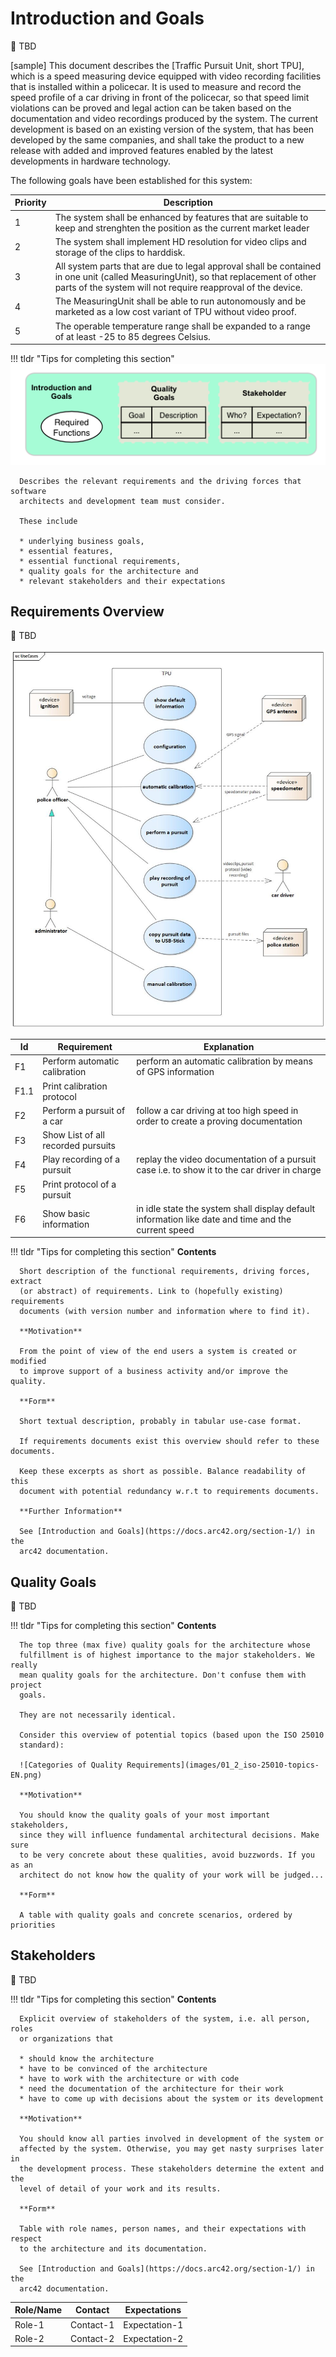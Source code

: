 # Introduction and Goals

:construction: TBD

[sample] This document describes the [Traffic Pursuit Unit, short TPU], which is a speed
measuring device equipped with video recording facilities that is installed
within a policecar. It is used to measure and record the speed profile of a car
driving in front of the policecar, so that speed limit violations can be proved
and legal action can be taken based on the documentation and video recordings
produced by the system. The current development is based on an existing version
of the system, that has been developed by the same companies, and shall take
the product to a new release with added and improved features enabled by the
latest developments in hardware technology.

The following goals have been established for this system:

| Priority | Description |
|---|---|
|1|The system shall be enhanced by features that are suitable to keep and strenghten the position as the current market leader|
|2|The system shall implement HD resolution for video clips and storage of the clips to harddisk.|
|3|All system parts that are due to legal approval shall be contained in one unit (called MeasuringUnit), so that replacement of other parts of the system will not require reapproval of the device.|
|4|The MeasuringUnit shall be able to run autonomously and be marketed as a low cost variant of TPU without video proof.|
|5|The operable temperature range shall be expanded to a range of at least -25 to 85 degrees Celsius.|

!!! tldr "Tips for completing this section"
      ![img](images/01-intro-and-goals.png)

      Describes the relevant requirements and the driving forces that software
      architects and development team must consider.

      These include

      * underlying business goals,
      * essential features,
      * essential functional requirements,
      * quality goals for the architecture and
      * relevant stakeholders and their expectations

## Requirements Overview

:construction: TBD

![UseCases](images/1-UseCases.jpg)

|Id| Requirement|Explanation|
|--|----|-----|
|F1|Perform automatic calibration|perform an automatic calibration by means of GPS information|
|F1.1|Print calibration protocol| |
|F2|Perform a pursuit of a car|follow a car driving at too high speed in order to create a proving documentation|
|F3|Show List of all recorded pursuits| |
|F4|Play recording of a pursuit|replay the video documentation of a pursuit case i.e. to show it to the car driver in charge|
|F5|Print protocol of a pursuit| |
|F6|Show basic information|in idle state the system shall display default information like date and time and the current speed|

!!! tldr "Tips for completing this section"
      **Contents**

      Short description of the functional requirements, driving forces, extract
      (or abstract) of requirements. Link to (hopefully existing) requirements
      documents (with version number and information where to find it).

      **Motivation**

      From the point of view of the end users a system is created or modified
      to improve support of a business activity and/or improve the quality.

      **Form**

      Short textual description, probably in tabular use-case format.

      If requirements documents exist this overview should refer to these documents.

      Keep these excerpts as short as possible. Balance readability of this
      document with potential redundancy w.r.t to requirements documents.

      **Further Information**

      See [Introduction and Goals](https://docs.arc42.org/section-1/) in the
      arc42 documentation.

## Quality Goals

:construction: TBD

!!! tldr "Tips for completing this section"
      **Contents**

      The top three (max five) quality goals for the architecture whose
      fulfillment is of highest importance to the major stakeholders. We really
      mean quality goals for the architecture. Don't confuse them with project
      goals.

      They are not necessarily identical.

      Consider this overview of potential topics (based upon the ISO 25010
      standard):

      ![Categories of Quality Requirements](images/01_2_iso-25010-topics-EN.png)

      **Motivation**

      You should know the quality goals of your most important stakeholders,
      since they will influence fundamental architectural decisions. Make sure
      to be very concrete about these qualities, avoid buzzwords. If you as an
      architect do not know how the quality of your work will be judged...

      **Form**

      A table with quality goals and concrete scenarios, ordered by priorities

## Stakeholders

:construction: TBD

!!! tldr "Tips for completing this section"
      **Contents**

      Explicit overview of stakeholders of the system, i.e. all person, roles
      or organizations that

      * should know the architecture
      * have to be convinced of the architecture
      * have to work with the architecture or with code
      * need the documentation of the architecture for their work
      * have to come up with decisions about the system or its development

      **Motivation**

      You should know all parties involved in development of the system or
      affected by the system. Otherwise, you may get nasty surprises later in
      the development process. These stakeholders determine the extent and the
      level of detail of your work and its results.

      **Form**

      Table with role names, person names, and their expectations with respect
      to the architecture and its documentation.

      See [Introduction and Goals](https://docs.arc42.org/section-1/) in the
      arc42 documentation.

| Role/Name | Contact | Expectations |
|---|---|---|
| Role-1 | Contact-1 | Expectation-1 |
| Role-2 | Contact-2 | Expectation-2 |
